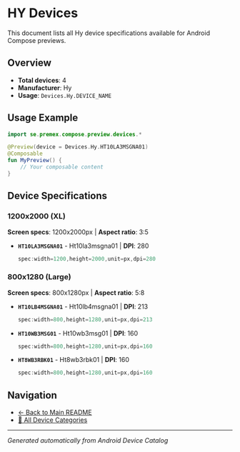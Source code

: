 # HY Devices

This document lists all Hy device specifications available for Android Compose previews.

## Overview

- **Total devices**: 4
- **Manufacturer**: Hy
- **Usage**: `Devices.Hy.DEVICE_NAME`

## Usage Example

```kotlin
import se.premex.compose.preview.devices.*

@Preview(device = Devices.Hy.HT10LA3MSGNA01)
@Composable
fun MyPreview() {
    // Your composable content
}
```

## Device Specifications

### 1200x2000 (XL)

**Screen specs**: 1200x2000px | **Aspect ratio**: 3:5

- **`HT10LA3MSGNA01`** - Ht10la3msgna01 | **DPI**: 280
  ```kotlin
  spec:width=1200,height=2000,unit=px,dpi=280
  ```

### 800x1280 (Large)

**Screen specs**: 800x1280px | **Aspect ratio**: 5:8

- **`HT10LB4MSGNA01`** - Ht10lb4msgna01 | **DPI**: 213
  ```kotlin
  spec:width=800,height=1280,unit=px,dpi=213
  ```

- **`HT10WB3MSG01`** - Ht10wb3msg01 | **DPI**: 160
  ```kotlin
  spec:width=800,height=1280,unit=px,dpi=160
  ```

- **`HT8WB3RBK01`** - Ht8wb3rbk01 | **DPI**: 160
  ```kotlin
  spec:width=800,height=1280,unit=px,dpi=160
  ```

## Navigation

- [← Back to Main README](../../README.md)
- [📱 All Device Categories](../README.md)

---
*Generated automatically from Android Device Catalog*
